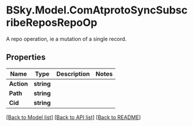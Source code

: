 # BSky.Model.ComAtprotoSyncSubscribeReposRepoOp
A repo operation, ie a mutation of a single record.

## Properties

Name | Type | Description | Notes
------------ | ------------- | ------------- | -------------
**Action** | **string** |  | 
**Path** | **string** |  | 
**Cid** | **string** |  | 

[[Back to Model list]](../README.md#documentation-for-models) [[Back to API list]](../README.md#documentation-for-api-endpoints) [[Back to README]](../README.md)

